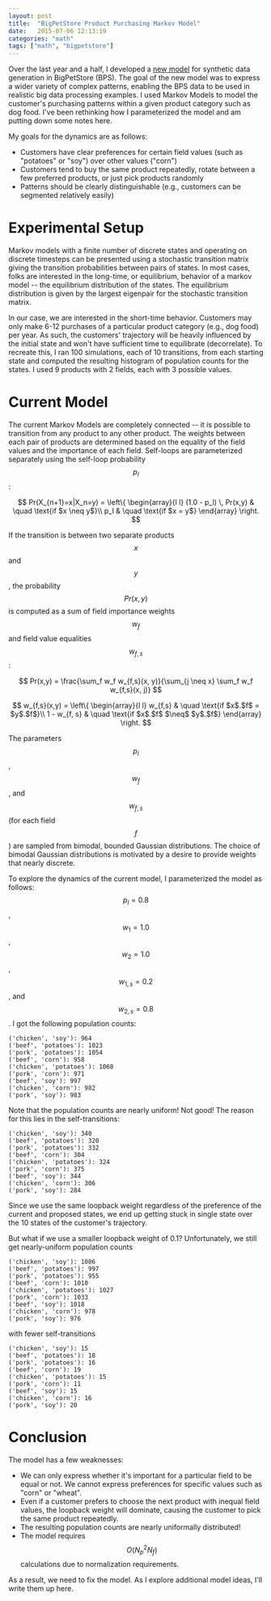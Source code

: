 ```yaml
---
layout: post
title:  "BigPetStore Product Purchasing Markov Model"
date:   2015-07-06 12:13:19
categories: "math"
tags: ["math", "bigpetstore"]
---
```

Over the last year and a half, I developed a [new model](https://github.com/rnowling/bigpetstore-data-generator/raw/master/bdcloud_paper/latex/paper.pdf) for synthetic data generation in BigPetStore (BPS).  The goal of the new model was to express a wider variety of complex patterns, enabling the BPS data to be used in realistic big data processing examples.   I used Markov Models to model the customer's purchasing patterns within a given product category such as dog food.  I've been rethinking how I parameterized the model and am putting down some notes here.

My goals for the dynamics are as follows:

* Customers have clear preferences for certain field values (such as "potatoes" or "soy") over other values ("corn")
* Customers tend to buy the same product repeatedly, rotate between a few preferred products, or just pick products randomly
* Patterns should be clearly distinguishable (e.g., customers can be segmented relatively easily)

Experimental Setup
==================
Markov models with a finite number of discrete states and operating on discrete timesteps can be presented using a stochastic transition matrix giving the transition probabilities between pairs of states.  In most cases, folks are interested in the long-time, or equilibrium, behavior of a markov model -- the equilibrium distribution of the states.  The equilibrium distribution is given by the largest eigenpair for the stochastic transition matrix.

In our case, we are interested in the short-time behavior.  Customers may only make 6-12 purchases of a particular product category (e.g., dog food) per year.  As such, the customers' trajectory will be heavily influenced by the initial state and won't have sufficient time to equilibrate (decorrelate).  To recreate this, I ran 100 simulations, each of 10 transitions, from each starting state and computed the resulting histogram of population counts for the states.  I used 9 products with 2 fields, each with 3 possible values.

Current Model
=============
The current Markov Models are completely connected -- it is possible to transition from any product to any other product.  The weights between each pair of products are determined based on the equality of the field values and the importance of each field.  Self-loops are parameterized separately using the self-loop probability $$p_l$$:

$$
Pr(X_{n+1}=x|X_n=y) = 
 \left\{ 
  \begin{array}{l l}
   (1.0 - p_l) \, Pr(x,y)  & \quad \text{if $x \neq y$}\\
   p_l & \quad \text{if $x = y$}
  \end{array} \right.
$$

If the transition is between two separate products $$x$$ and $$y$$, the probability $$Pr(x, y)$$ is computed as a sum of field importance weights $$w_f$$ and field value equalities $$w_{f,s}$$:

$$
Pr(x,y) = \frac{\sum_f w_f w_{f,s}(x, y)}{\sum_{j \neq x} \sum_f w_f w_{f,s}(x, j)}
$$

$$
w_{f,s}(x,y) = \left\{ 
  \begin{array}{l l}
   w_{f,s}  & \quad \text{if $x$.$f$ = $y$.$f$}\\
   1 - w_{f, s} & \quad \text{if $x$.$f$ $\neq$ $y$.$f$}
  \end{array} \right.
$$

The parameters $$p_l$$, $$w_f$$, and $$w_{f, s}$$ (for each field $$f$$) are sampled from bimodal, bounded Gaussian distributions.  The choice of bimodal Gaussian distributions is motivated by a desire to provide weights that nearly discrete.

To explore the dynamics of the current model, I parameterized the model as follows: $$p_l = 0.8$$, $$w_1 = 1.0$$, $$w_2 = 1.0$$, $$w_{1, s} = 0.2$$, and $$w_{2, s} = 0.8$$.  I got the following population counts:

    ('chicken', 'soy'): 964
    ('beef', 'potatoes'): 1023
    ('pork', 'potatoes'): 1054
    ('beef', 'corn'): 958
    ('chicken', 'potatoes'): 1068
    ('pork', 'corn'): 971
    ('beef', 'soy'): 997
    ('chicken', 'corn'): 982
    ('pork', 'soy'): 983

Note that the population counts are nearly uniform!  Not good!  The reason for this lies in the self-transitions:

    ('chicken', 'soy'): 340
    ('beef', 'potatoes'): 320
    ('pork', 'potatoes'): 332
    ('beef', 'corn'): 304
    ('chicken', 'potatoes'): 324
    ('pork', 'corn'): 375
    ('beef', 'soy'): 344
    ('chicken', 'corn'): 306
    ('pork', 'soy'): 284

Since we use the same loopback weight regardless of the preference of the current and proposed states, we end up getting stuck in single state over the 10 states of the customer's trajectory.

But what if we use a smaller loopback weight of 0.1?  Unfortunately, we still get nearly-uniform population counts

    ('chicken', 'soy'): 1006
    ('beef', 'potatoes'): 997
    ('pork', 'potatoes'): 955
    ('beef', 'corn'): 1010
    ('chicken', 'potatoes'): 1027
    ('pork', 'corn'): 1033
    ('beef', 'soy'): 1018
    ('chicken', 'corn'): 978
    ('pork', 'soy'): 976

with fewer self-transitions

    ('chicken', 'soy'): 15
    ('beef', 'potatoes'): 18
    ('pork', 'potatoes'): 16
    ('beef', 'corn'): 19
    ('chicken', 'potatoes'): 15
    ('pork', 'corn'): 11
    ('beef', 'soy'): 15
    ('chicken', 'corn'): 16
    ('pork', 'soy'): 20


Conclusion
==========
The model has a few weaknesses:

* We can only express whether it's important for a particular field to be equal or not.  We cannot express preferences for specific values such as "corn" or "wheat".
* Even if a customer prefers to choose the next product with inequal field values, the loopback weight will dominate, causing the customer to pick the same product repeatedly.
* The resulting population counts are nearly uniformally distributed!
* The model requires $$O(N_p^2 N_f)$$ calculations due to normalization requirements.

As a result, we need to fix the model.  As I explore additional model ideas, I'll write them up here.
